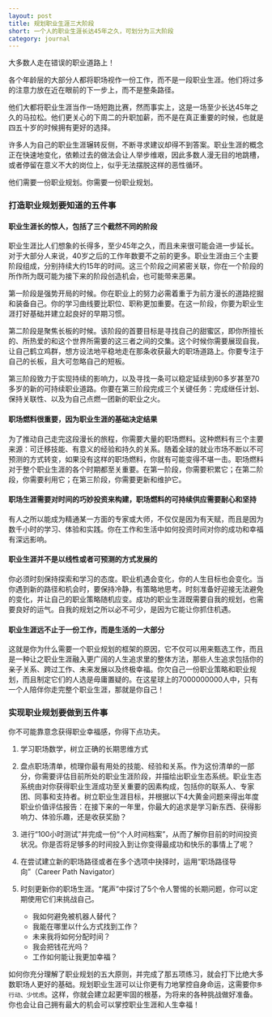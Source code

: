 ```yaml
---
layout: post
title: 规划职业生涯三大阶段
short: 一个人的职业生涯长达45年之久，可划分为三大阶段
category: journal
---
```


大多数人走在错误的职业道路上！

各个年龄层的大部分人都将职场视作一份工作，而不是一段职业生涯。他们将过多的注意力放在近在眼前的下一步上，而不是整条路径。

他们大都将职业生涯当作一场短跑比赛，然而事实上，这是一场至少长达45年之久的马拉松。他们更关心的下周二的升职加薪，而不是在真正重要的时候，也就是四五十岁的时候拥有更好的选择。

许多人为自己的职业生涯辗转反侧，不断寻求建议却得不到答案。职业生涯的概念正在快速地变化，依赖过去的做法会让人举步维艰，因此多数人漫无目的地跳槽，或者停留在意义不大的岗位上，似乎无法摆脱这样的恶性循环。

他们需要一份职业规划。你需要一份职业规划。

### 打造职业规划要知道的五件事

#### 职业生涯长的惊人，包括了三个截然不同的阶段
职业生涯比人们想象的长得多，至少45年之久，而且未来很可能会进一步延长。对于大部分人来说，40岁之后的工作年数要不之前的更多。职业生涯由三个主要阶段组成，分别持续大约15年的时间。这三个阶段之间紧密关联，你在一个阶段的所作所为既可能为接下来的阶段创造机会，也可能带来恶果。

第一阶段是强势开局的时候。你在职业上的努力必需着重于为前方漫长的道路挖掘和装备自己。你的学习曲线要比职位、职称更加重要。在这一阶段，你要为职业生涯打好基础并建立起良好的早期习惯。

第二阶段是聚焦长板的时候。该阶段的首要目标是寻找自己的甜蜜区，即你所擅长的、所热爱的和这个世界所需要的这三者之间的交集。这个时候你需要展现自我，让自己鹤立鸡群，想方设法地平稳地走在那条收获最大的职场道路上。你要专注于自己的长板，且大可忽略自己的短板。

第三阶段致力于实现持续的影响力，以及寻找一条可以稳定延续到60多岁甚至70多岁的新的可持续职业道路。你要在第三阶段完成三个关键任务：完成继任计划、保持关联性、以及为自己点燃一团新的职业之火。

#### 职场燃料很重要，因为职业生涯的基础决定结果

为了推动自己走完这段漫长的旅程，你需要大量的职场燃料。这种燃料有三个主要来源：可迁移技能、有意义的经验和持久的关系。随着全球的就业市场不断以不可预测的方式转变，如果没有这样的职场燃料，你就有可能变得不堪一击。职场燃料对于整个职业生涯的各个时期都至关重要。在第一阶段，你需要积累它；在第二阶段，你需要利用它；在第三阶段，你需要更新和维护它。

#### 职场生涯需要对时间的巧妙投资来构建，职场燃料的可持续供应需要耐心和坚持

有人之所以能成为精通某一方面的专家或大师，不仅仅是因为有天赋，而且是因为数千小时的学习、体验和实践。你在工作和生活中如何投资时间对你的成功和幸福有深远影响。

#### 职业生涯并不是以线性或者可预测的方式发展的

你必须时刻保持探索和学习的态度。职业机遇会变化，你的人生目标也会变化。当你遇到新的路径和机会时，要保持冷静，有策略地思考。时刻准备好迎接无法避免的变化，并让自己的职业策略随机应变。成功的职业生涯既需要自我的规划，也需要良好的运气。自我的规划之所以必不可少，是因为它能让你抓住机遇。

#### 职业生涯远不止于一份工作，而是生活的一大部分

这就是你为什么需要一个职业规划的框架的原因，它不仅可以用来甄选工作，而且是一种让之职业生涯融入更广阔的人生追求里的整体方法，那些人生追求包括你的亲子关系、跨过工作、未来发展以及终极幸福。你欠自己一份职业策略和职业规划，而且制定它们的人选是毋庸置疑的。在这星球上的7000000000人中，只有一个人陪伴你走完整个职业生涯，那就是你自己！

### 实现职业规划要做到五件事

你不可能靠意念获得职业幸福感，你得下点功夫。

1. 学习职场数学，树立正确的长期思维方式

2. 盘点职场清单，梳理你最有用处的技能、经验和关系。作为这份清单的一部分，你需要评估目前所处的职业生涯阶段，并描绘出职业生态系统。职业生态系统由对你获得职业生涯成功至关重要的因素构成，包括你的联系人、专家团、同事和支持者。树立职业生涯目标，并根据以下4大黄金问题来得出年度职业价值评估报告：在接下来的一年里，你最大的追求是学习新东西、获得影响力、体验乐趣，还是收获奖励？

3. 进行“100小时测试”并完成一份“个人时间档案”，从而了解你目前的时间投资状况。你是否将足够多的时间投入到让你变得最成功和快乐的事情上了呢？

4. 在尝试建立新的职场路径或者在多个选项中抉择时，运用“职场路径导向”（Career Path Navigator）

5. 时刻更新你的职场生涯。“尾声”中探讨了5个令人警惕的长期问题，你可以定期使用它们来挑战自己。
    - 我如何避免被机器人替代？
    - 我能在哪里以什么方式找到工作？
    - 未来我将如何分配时间？
    - 我会把钱花光吗？
    - 工作如何能让我更加幸福？
 
如何你充分理解了职业规划的五大原则，并完成了那五项练习，就会打下比绝大多数职场人更好的基础。规划职业生涯可以让你更有力地掌控自身命运，这需要你`多行动、少忧虑`。这样，你就会建立起更牢固的根基，为将来的各种挑战做好准备。你也会让自己拥有最大的机会可以掌控职业生涯和人生幸福！
